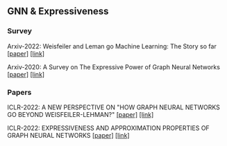 ## GNN & Expressiveness


### Survey

Arxiv-2022: Weisfeiler and Leman go Machine Learning: The Story so far [[paper]](./papers/2112.09992.pdf) [[link]](https://arxiv.org/abs/2112.09992)


Arxiv-2020: A Survey on The Expressive Power of Graph Neural Networks [[paper]](./papers/2003.04078.pdf) [[link]](https://arxiv.org/abs/2003.04078)


### Papers


ICLR-2022: A NEW PERSPECTIVE ON "HOW GRAPH NEURAL NETWORKS GO BEYOND WEISFEILER-LEHMAN?" [[paper]](./papers/4320_a_new_perspective_on_how_graph.pdf) [[link]](https://iclr.cc/virtual/2022/oral/6437)


ICLR-2022: EXPRESSIVENESS AND APPROXIMATION PROPERTIES OF GRAPH NEURAL NETWORKS [[paper]](./papers/2877_expressiveness_and_approximati.pdf) [[link]](https://arxiv.org/abs/2204.04661)


